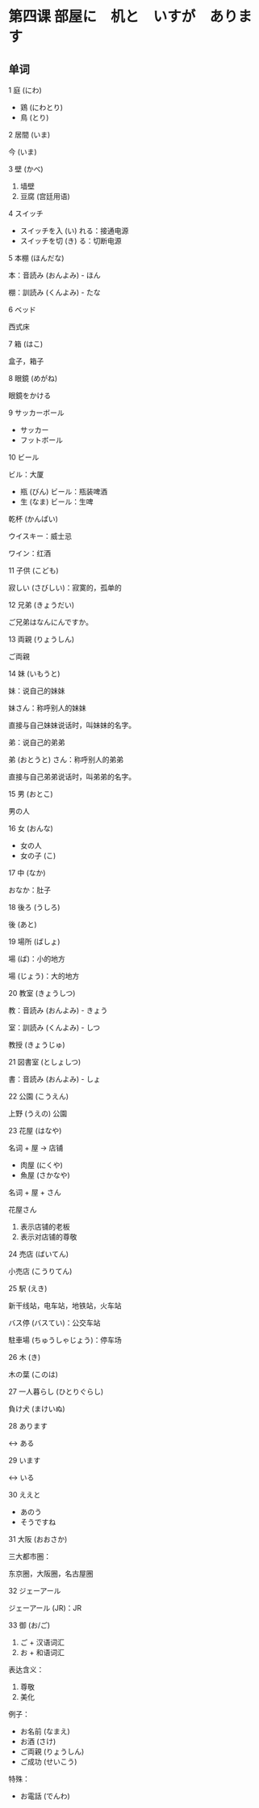 # 第四课 部屋に　机と　いすが　あります
## 单词
1 庭 (にわ)

* 鶏 (にわとり)
* 鳥 (とり)

2 居間 (いま)

今 (いま)

3 壁 (かべ)

1. 墙壁
2. 豆腐 (宫廷用语)

4 スイッチ

* スイッチを入 (い) れる：接通电源
* スイッチを切 (き) る：切断电源

5 本棚 (ほんだな)

本：音読み (おんよみ) - ほん

棚：訓読み (くんよみ) - たな

6 ベッド

西式床

7 箱 (はこ)

盒子，箱子

8 眼鏡 (めがね)

眼鏡をかける

9 サッカーボール

* サッカー
* フットボール

10 ビール

ビル：大厦

* 瓶 (びん) ビール：瓶装啤酒
* 生 (なま) ビール：生啤

乾杯 (かんぱい)

ウイスキー：威士忌

ワイン：红酒

11 子供 (こども)

寂しい (さびしい)：寂寞的，孤单的

12 兄弟 (きょうだい)

ご兄弟はなんにんですか。

13 両親 (りょうしん)

ご両親

14 妹 (いもうと)

妹：说自己的妹妹

妹さん：称呼别人的妹妹

直接与自己妹妹说话时，叫妹妹的名字。

弟：说自己的弟弟

弟 (おとうと) さん：称呼别人的弟弟

直接与自己弟弟说话时，叫弟弟的名字。

15 男 (おとこ)

男の人

16 女 (おんな)

* 女の人
* 女の子 (こ)

17 中 (なか)

おなか：肚子

18 後ろ (うしろ)

後 (あと)

19 場所 (ばしょ)

場 (ば)：小的地方

場 (じょう)：大的地方

20 教室 (きょうしつ)

教：音読み (おんよみ) - きょう

室：訓読み (くんよみ) - しつ

教授 (きょうじゅ)

21 図書室 (としょしつ)

書：音読み (おんよみ) - しょ

22 公園 (こうえん)

上野 (うえの) 公園

23 花屋 (はなや)

名词 + 屋 -> 店铺

* 肉屋 (にくや)
* 魚屋 (さかなや)

名词 + 屋 + さん 

花屋さん

1. 表示店铺的老板
2. 表示对店铺的尊敬

24 売店 (ばいてん)

小売店 (こうりてん)

25 駅 (えき)

新干线站，电车站，地铁站，火车站

バス停 (バスてい)：公交车站

駐車場 (ちゅうしゃじょう)：停车场

26 木 (き)

木の葉 (このは)

27 一人暮らし (ひとりぐらし)

負け犬 (まけいぬ)

28 あります

<-> ある

29 います

<-> いる

30 ええと

* あのう
* そうですね

31 大阪 (おおさか)

三大都市圈：

东京圈，大阪圈，名古屋圈

32 ジェーアール

ジェーアール (JR)：JR

33 御 (お/ご)

1. ご + 汉语词汇
2. お + 和语词汇

表达含义：

1. 尊敬
2. 美化

例子：

* お名前 (なまえ)
* お酒 (さけ)
* ご両親 (りょうしん)
* ご成功 (せいこう)

特殊：

* お電話 (でんわ)






